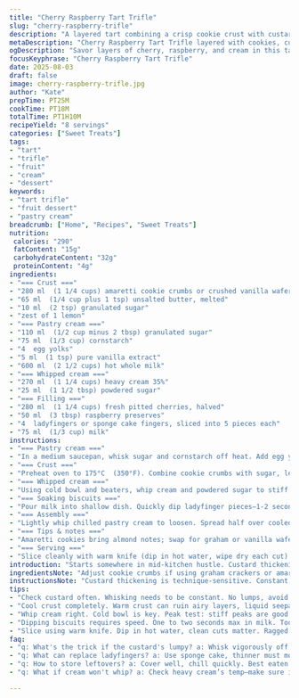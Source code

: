 ```yaml
---
title: "Cherry Raspberry Tart Trifle"
slug: "cherry-raspberry-trifle"
description: "A layered tart combining a crisp cookie crust with custard thickened by cornstarch and whipped cream, punctuated by fresh cherries and a vibrant raspberry jam glaze. The use of lemon zest and crushed amaretti cookies adds depth and texture. The dessert chills for a bit, allowing flavors to marry. A variant on classic trifles; offers practical tips on custard consistency, alternative biscuit choices, and common pitfalls when folding whipped cream or soaking biscuits. Timing hinges on visual-olfactory checkpoints, not clocks. A straightforward yet refined build, balancing sweet-tart fruit and creamy, airy textures for a nuanced finish."
metaDescription: "Cherry Raspberry Tart Trifle layered with cookies, custard, fruit, and cream. A refined dessert perfect for gatherings."
ogDescription: "Savor layers of cherry, raspberry, and cream in this tart trifle. A blend of textures that invites indulgence."
focusKeyphrase: "Cherry Raspberry Tart Trifle"
date: 2025-08-03
draft: false
image: cherry-raspberry-trifle.jpg
author: "Kate"
prepTime: PT25M
cookTime: PT18M
totalTime: PT1H10M
recipeYield: "8 servings"
categories: ["Sweet Treats"]
tags:
- "tart"
- "trifle"
- "fruit"
- "cream"
- "dessert"
keywords:
- "tart trifle"
- "fruit dessert"
- "pastry cream"
breadcrumb: ["Home", "Recipes", "Sweet Treats"]
nutrition: 
 calories: "290"
 fatContent: "15g"
 carbohydrateContent: "32g"
 proteinContent: "4g"
ingredients:
- "=== Crust ==="
- "280 ml  (1 1/4 cups) amaretti cookie crumbs or crushed vanilla wafers"
- "65 ml  (1/4 cup plus 1 tsp) unsalted butter, melted"
- "10 ml  (2 tsp) granulated sugar"
- "zest of 1 lemon"
- "=== Pastry cream ==="
- "110 ml  (1/2 cup minus 2 tbsp) granulated sugar"
- "75 ml  (1/3 cup) cornstarch"
- "4  egg yolks"
- "5 ml  (1 tsp) pure vanilla extract"
- "600 ml  (2 1/2 cups) hot whole milk"
- "=== Whipped cream ==="
- "270 ml  (1 1/4 cups) heavy cream 35%"
- "25 ml  (1 1/2 tbsp) powdered sugar"
- "=== Filling ==="
- "280 ml  (1 1/4 cups) fresh pitted cherries, halved"
- "50 ml  (3 tbsp) raspberry preserves"
- "4  ladyfingers or sponge cake fingers, sliced into 5 pieces each"
- "75 ml  (1/3 cup) milk"
instructions:
- "=== Pastry cream ==="
- "In a medium saucepan, whisk sugar and cornstarch off heat. Add egg yolks, mix until smooth and pale. Slowly incorporate hot milk while whisking constantly to avoid lumps. Return to medium heat. Stir continuously, scrape bottom and sides—listen for thickening crackle, surface becomes glossy and slightly trembling. Do not boil aggressively, or risk curdling. When custard thickens and small bubbles form, remove from heat. Strain through fine-mesh sieve to remove any cooked egg bits. Cover tightly with plastic wrap, pressed directly on surface to prevent skin. Chill minimum 1 hour or overnight. Makes texture silkier and flavor mellower."
- "=== Crust ==="
- "Preheat oven to 175°C  (350°F). Combine cookie crumbs with sugar, lemon zest, and melted butter until uniform and sandy, no dry patches. Press mixture evenly into bottom and up sides of a 23 cm (9 inch) removable bottom tart pan. Avoid compressing too firmly—needs some air pockets to stay crisp. Bake for 8-12 minutes, edges golden and crisp but not burnt. Oven temps vary; watch carefully. Cool completely on wire rack before assembly to prevent sogginess."
- "=== Whipped cream ==="
- "Using cold bowl and beaters, whip cream and powdered sugar to stiff peaks. Do not overwhip or grainy butterfat forms. Reserve in fridge until ready."
- "=== Soaking biscuits ==="
- "Pour milk into shallow dish. Quickly dip ladyfinger pieces—1-2 seconds max. Should absorb some moisture without becoming mushy. If biscuits soak too long, layers become dense and detract from light texture."
- "=== Assembly ==="
- "Lightly whip chilled pastry cream to loosen. Spread half over cooled crust evenly. Place soaked biscuit pieces atop custard, distributing evenly. Dollop half the whipped cream gently over biscuits, using spatula to spread carefully without deflating airiness. Spoon half cherry-raspberry mixture over cream layer. Repeat layering: custard, soaked biscuits, whipped cream, fruit topping. Cover loosely with plastic wrap and refrigerate at least 1.5-2 hours to allow flavors to meld and set. Serve cold."
- "=== Tips & notes ==="
- "Amaretti cookies bring almond notes; swap for graham or vanilla wafers for subtler base. Lemon zest brightness cuts richness. If custard seems lumpy, whisk vigorously while warming off heat or strain again. Too soft pastry cream? Heat gently and whisk to thicken further. Over-soaked biscuits: drain and pat dry before layering. Whipped cream: stabilize with small amount of gelatin for longer hold in hot climates."
- "=== Serving ==="
- "Slice cleanly with warm knife (dip in hot water, wipe dry each cut). Garnish freshly with mint leaves or shaved dark chocolate adding bitter contrast. Listen for crust's faint crunch beneath creamy layers—a textural cue you nailed it."
introduction: "Starts somewhere in mid-kitchen hustle. Custard thickening, sugar feeding eggs, milk steaming hot. Aroma of toasted cookies fades into lemon zing dusted in crumb crust. No rush, watch, listen. Whipping cream thickens till peaks hold but don’t crack. Fruit sharp, fresh, sliced just so. Ladyfingers barely dipped—snappy, not soggy. Layer after layer—each step deliberate. Chilling stops chaos, flavor marriage happens under cold hush. Kitchen’s quiet but for soft clinks and beaters’ hum. Simple ingredients yield more than sum. Technique, timing, texture. Every step holds a secret for stability, balance, and that final clean slice. No shortcuts, no regrets."
ingredientsNote: "Adjust cookie crumbs if using graham crackers or amaretti; denser crumbs need slightly less butter to avoid greasy crust. Lemon zest optional but highly recommended—adds brightness cutting through sweet and rich components. Cornstarch is the thickener of choice; flour can work but results in less silky custard. Vanilla extract or real vanilla bean paste—bean paste gives stronger aroma. Heavy cream for whipping must be cold; room temp fails fast. Sugars varied: granulated for custard gives structure, powdered in whipped cream avoids graininess. Fresh cherries best here; frozen produce releases too much water making layers loose. Raspberry jam imparts a vibrant tartness; sub with strawberry preserves if needed for sweeter note. Ladyfingers can be replaced with sponge cake fingers but soak time carefully monitored to prevent sog."
instructionsNote: "Custard thickening is technique-sensitive. Constant whisking prevents lumps and burning; watch texture not clock. When small bubbles appear around pan edges and custard thickens leaving lines on whisk, it’s ready. Straining is not optional for silky feel, so invest time. Crust must cool completely or filling will slip and sog. Press crumbs gently, not packed like the base of a cheesecake—too firm, brittle; too loose, falls apart. Whipping cream peak test: stiff means a peak holds its shape when beaters lifted but tip curls slightly. Beating further turns into butter, ruins texture. Biscuit dipping fast—too long means mush, no structure. Assembling: fold creamy layers gently to keep aeration and light mouthfeel. Chill: minimum 1.5 hours to set custard, hydrate biscuits, and blend flavors properly. Slice warm blade for clean cuts—no ragged edges allowed."
tips:
- "Check custard often. Whisking needs to be constant. No lumps, avoid burning. Look for bubbles but don’t boil. Use a fine mesh for that silky finish."
- "Cool crust completely. Warm crust can ruin airy layers, liquid seepage goes wrong. Press crumbs gently, too tight means brittle. Too loose falls apart."
- "Whip cream right. Cold bowl is key. Peak test: stiff peaks are good, if they hold shape. Don’t overbeat, that turns into butter. Texture ruins."
- "Dipping biscuits requires speed. One to two seconds max in milk. Too long? No structure, just mushy layers. Keep it snappy—texture balance is key."
- "Slice using warm knife. Dip in hot water, clean cuts matter. Ragged edges? Not an option. Garnish with chocolate or mint for color contrast."
faq:
- "q: What's the trick if the custard's lumpy? a: Whisk vigorously off heat. Strain again for melted texture. Watch for bubbles—don’t neglect whisking."
- "q: What can replace ladyfingers? a: Use sponge cake, thinner must monitor soak. Or skip, layer without it if need be. Options evolve—experiment."
- "q: How to store leftovers? a: Cover well, chill quickly. Best eaten within two days. But if soggy appears, toss layers. Freshness is vital; keep it optimal."
- "q: What if cream won't whip? a: Check heavy cream’s temp—make sure it's cold. Use powdered sugar, granulated ruins texture. Sometimes, it's just about timing."

---
```

